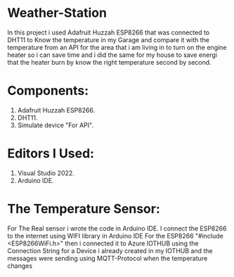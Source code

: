 # Weather-Station

In this project i used Adafruit Huzzah ESP8266 that was connected to DHT11 to Know the temperature in my Garage and compare it with the temperature from an API for the area that i am living in to turn on the engine heater so i can save time and i did the same for my house to save energi that the heater burn by know the right temperature second by second.

# Components:
1. Adafruit Huzzah ESP8266.
2. DHT11.
3. Simulate device "For API".

# Editors I Used:
1. Visual Studio 2022.
2. Arduino IDE.

# The Temperature Sensor:
For The Real sensor i wrote the code in Arduino IDE.
I connect the ESP8266 to the internet using WIFI library in Arduino IDE For the ESP8266 "#include <ESP8266WiFi.h>" then i connected it to Azure IOTHUB using the Connection String for a Device i already created in my IOTHUB and the messages were sending using MQTT-Protocol when the temperature changes 
